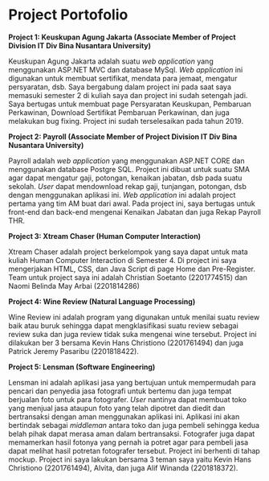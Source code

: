 # Project Portofolio

**Project 1: Keuskupan Agung Jakarta (Associate Member of Project Division IT Div Bina Nusantara University)**

Keuskupan Agung Jakarta adalah suatu _web application_ yang menggunakan ASP.NET MVC dan database MySql. _Web application_ ini digunakan untuk membuat sertifikat, mendata para jemaat, mengatur persyaratan, dsb. Saya bergabung dalam project ini pada saat saya memasuki semester 2 di kuliah saya dan project ini sudah setengah jadi. Saya bertugas untuk membuat page Persyaratan Keuskupan, Pembaruan Perkawinan, Download Sertifikat Pembaruan Perkawinan, dan juga melakukan bug fixing. Project ini sudah terselesaikan pada tahun 2019.


**Project 2: Payroll (Associate Member of Project Division IT Div Bina Nusantara University)**

Payroll adalah _web application_ yang menggunakan ASP.NET CORE dan menggunakan database Postgre SQL. Project ini dibuat untuk suatu SMA agar dapat mengatur gaji, potongan, kenaikan jabatan, dsb pada suatu sekolah. _User_ dapat mendownload rekap gaji, tunjangan, potongan, dsb dengan menggunakan aplikasi ini. _Web application_ ini adalah project pertama yang tim AM buat dari awal. Pada project ini, saya bertugas untuk front-end dan back-end mengenai Kenaikan Jabatan dan juga Rekap Payroll THR.


**Project 3: Xtream Chaser (Human Computer Interaction)**

Xtream Chaser adalah project berkelompok yang saya dapat untuk mata kuliah Human Computer Interaction di Semester 4. Di project ini saya mengerjakan HTML, CSS, dan Java Script di page Home dan Pre-Register. Team untuk project saya ini adalah Christian Soetanto (2201774515) dan Naomi Belinda May Arbai (2201814286)


**Project 4: Wine Review (Natural Language Processing)**

Wine Review ini adalah program yang digunakan untuk menilai suatu review baik atau buruk sehingga dapat mengklasifikasi suatu review sebagai review suka dan juga review tidak suka mengenai wine tersebut. Project ini dilakukan ber 3 bersama Kevin Hans Christiono (2201761494) dan juga Patrick Jeremy Pasaribu (2201818422).


**Project 5: Lensman (Software Engineering)**

Lensman ini adalah aplikasi jasa yang bertujuan untuk mempermudah para pencari dan penyedia jasa fotografi untuk bertemu dan juga tempat berjualan foto untuk para fotografer. _User_ nantinya dapat membuat toko yang menjual jasa ataupun foto yang telah dipotret dan diedit dan bertransaksi dengan aman menggunakan aplikasi ini. Aplikasi ini akan bertindak sebagai _middleman_ antara toko dan juga pembeli sehingga kedua belah pihak dapat merasa aman dalam bertransaksi. Fotografer juga dapat memamerkan hasil fotonya yang pernah ia potret agar para pembeli jasa dapat melihat hasil potretan fotografer tersebut. Project ini berhenti di tahap mockup. Project ini saya lakukan bersama 3 teman saya yaitu Kevin Hans Christiono (2201761494), Alvita, dan juga Alif Winanda (2201818372).
